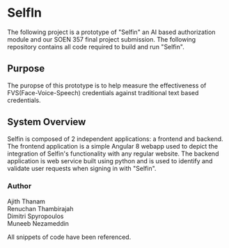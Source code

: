 # SelfIn
The following project is a prototype of "Selfin" an AI based authorization module and our SOEN 357 final project submission. The following repository contains all code required to build and run "Selfin".

## Purpose 
The puropse of this prototype is to help measure the effectiveness of FVS(Face-Voice-Speech) credentials against traditional text based credentials. 
  
## System Overview

Selfin is composed of 2 independent applications: a frontend and backend. The frontend application is a simple Angular 8 webapp used to depict the integration of Selfin's functionality with any regular website. The backend application is web service built using python and is used to identify and validate user requests when signing in with "Selfin".

### Author
Ajith Thanam <br />
Renuchan Thambirajah <br />
Dimitri Spyropoulos <br />
Muneeb Nezameddin <br />

All snippets of code have been referenced. 

